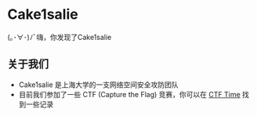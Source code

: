 # Cake1salie

(｡･∀･)ﾉﾞ嗨，你发现了Cake1salie

## 关于我们

- Cake1salie 是上海大学的一支网络空间安全攻防团队
- 目前我们参加了一些 CTF (Capture the Flag) 竞赛，你可以在 [CTF Time](https://ctftime.org/team/175529) 找到一些记录
